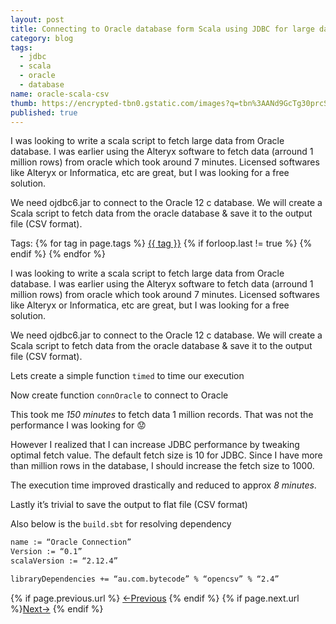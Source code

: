 ```yaml
---
layout: post
title: Connecting to Oracle database form Scala using JDBC for large data
category: blog
tags:
  - jdbc
  - scala
  - oracle
  - database
name: oracle-scala-csv
thumb: https://encrypted-tbn0.gstatic.com/images?q=tbn%3AANd9GcTg30prcSNXwDpUnRH71m49YDm9VCaqSfBpZ9UH_oZWDvPke0JU
published: true
---
```


I was looking to write a scala script to fetch large data from Oracle database. I was earlier using the Alteryx software to fetch data (arround 1 million rows) from oracle which took around 7 minutes. Licensed softwares like Alteryx or Informatica, etc are great, but I was looking for a free solution. 

We need ojdbc6.jar to connect to the Oracle 12 c database. We will create a Scala script to fetch data from the oracle database & save it to the output file (CSV format).<!-- truncate_here -->

<p>Tags: {% for tag in page.tags %} <a class="mytag" href="/tag/{{ tag }}" title="View posts tagged with &quot;{{ tag }}&quot;">{{ tag }}</a>  {% if forloop.last != true %} {% endif %} {% endfor %} </p>

I was looking to write a scala script to fetch large data from Oracle database. I was earlier using the Alteryx software to fetch data (arround 1 million rows) from oracle which took around 7 minutes. Licensed softwares like Alteryx or Informatica, etc are great, but I was looking for a free solution. 

We need ojdbc6.jar to connect to the Oracle 12 c database. We will create a Scala script to fetch data from the oracle database & save it to the output file (CSV format).


Lets create a simple function `timed` to time our execution



<script src="https://gist.github.com/tushar-sharma/19b89ae593a079fea029924216dd490e.js"></script>


Now create  function `connOracle` to connect to Oracle


<script src="https://gist.github.com/tushar-sharma/2095d844b5b48639bb612cf5ec332f21.js"></script>

This took me *150  minutes* to fetch data 1 million records. That was not the performance I was looking for 😟

However I realized that I can increase JDBC performance by tweaking optimal fetch value. The default fetch size is 10 for JDBC. Since I have more than million rows in the database, I should increase the fetch size to 1000. 

<script src="https://gist.github.com/tushar-sharma/04c35e6a858012c8969b6071f9c736aa.js"></script>


The execution time improved drastically  and reduced to approx *8 minutes*. 

Lastly it’s trivial to save the output to flat file (CSV format) 


<script src="https://gist.github.com/tushar-sharma/a47b868d724e24fef187e3d994db451e.js"></script>

Also below is the `build.sbt` for resolving dependency 

```sh
name := “Oracle Connection”
Version := “0.1”
scalaVersion := “2.12.4”

libraryDependencies += “au.com.bytecode” % “opencsv” % “2.4”
```


<nav class="pagination clear" style="padding-bottom:20px;">
{% if page.previous.url %} <a class="prev-item" href="{{page.previous.url}}" title="Previous Post: {{page.previous.title}}">&larr;Previous</a>   {% endif %}  {% if page.next.url %}<a class="next-item" href="{{page.next.url}}" title="Next Post: {{page.next.title}}">Next&rarr;</a>         {% endif %}
</nav>

